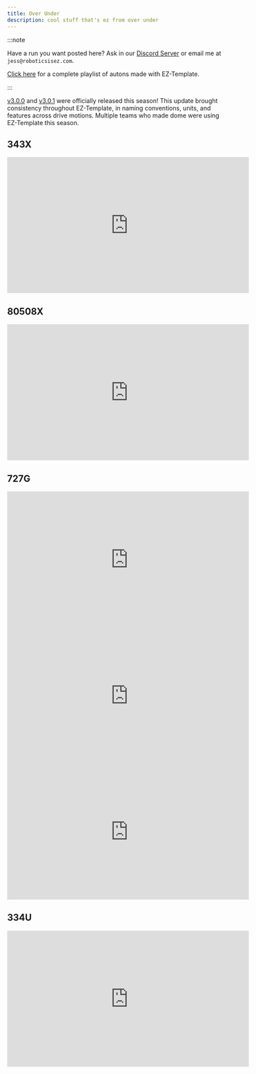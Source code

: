 ```yaml
---
title: Over Under
description: cool stuff that's ez from over under
---
```


:::note

Have a run you want posted here?  Ask in our [Discord Server](https://discord.gg/EHjXBcK2Gy) or email me at `jess@roboticsisez.com`.  

[Click here](https://www.youtube.com/playlist?list=PLyZbi14KopZK70GTSD5NpygoAcM2_ls7T) for a complete playlist of autons made with EZ-Template.  

:::

[v3.0.0](https://github.com/EZ-Robotics/EZ-Template/releases/tag/v3.0.0) and [v3.0.1](https://github.com/EZ-Robotics/EZ-Template/releases/tag/v3.0.1) were officially released this season!  This update brought consistency throughout EZ-Template, in naming conventions, units, and features across drive motions.  Multiple teams who made dome were using EZ-Template this season.  

## 343X
<iframe width="560" height="315" src="https://www.youtube.com/embed/BM-OUWSl0ls?si=a4MnSFq_6SAt_YQB" title="YouTube video player" frameborder="0" allow="accelerometer; autoplay; clipboard-write; encrypted-media; gyroscope; picture-in-picture; web-share" referrerpolicy="strict-origin-when-cross-origin" allowfullscreen></iframe>  

## 80508X
<iframe width="560" height="315" src="https://www.youtube.com/embed/LMVzEruggxI?si=uwb1Tg_9rLFPAQhx" title="YouTube video player" frameborder="0" allow="accelerometer; autoplay; clipboard-write; encrypted-media; gyroscope; picture-in-picture; web-share" referrerpolicy="strict-origin-when-cross-origin" allowfullscreen></iframe>  

## 727G
<iframe width="560" height="315" src="https://www.youtube.com/embed/v5McraWbUKk?si=qnZFX2AB2KQ5ieV9" title="YouTube video player" frameborder="0" allow="accelerometer; autoplay; clipboard-write; encrypted-media; gyroscope; picture-in-picture; web-share" referrerpolicy="strict-origin-when-cross-origin" allowfullscreen></iframe>  

<iframe width="560" height="315" src="https://www.youtube.com/embed/pqMbFo4rKBQ?si=Q7DwuQhNsFoCc0Kw" title="YouTube video player" frameborder="0" allow="accelerometer; autoplay; clipboard-write; encrypted-media; gyroscope; picture-in-picture; web-share" referrerpolicy="strict-origin-when-cross-origin" allowfullscreen></iframe>  

<iframe width="560" height="315" src="https://www.youtube.com/embed/30Wp2f6H3vM?si=8P2XgMOHD6XdQkTT" title="YouTube video player" frameborder="0" allow="accelerometer; autoplay; clipboard-write; encrypted-media; gyroscope; picture-in-picture; web-share" referrerpolicy="strict-origin-when-cross-origin" allowfullscreen></iframe>  

## 334U
<iframe width="560" height="315" src="https://www.youtube.com/embed/ervXoRRHfOk?si=GWQWpDU-Buqn9nWR" title="YouTube video player" frameborder="0" allow="accelerometer; autoplay; clipboard-write; encrypted-media; gyroscope; picture-in-picture; web-share" referrerpolicy="strict-origin-when-cross-origin" allowfullscreen></iframe>  